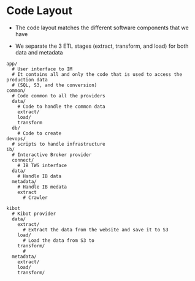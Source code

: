 # Code Layout

- The code layout matches the different software components that we have

- We separate the 3 ETL stages (extract, transform, and load) for both data and
  metadata

```text
app/
  # User interface to IM
  # It contains all and only the code that is used to access the production data
  # (SQL, S3, and the conversion)
common/
  # Code common to all the providers
  data/
    # Code to handle the common data
    extract/
    load/
    transform
  db/
    # Code to create
devops/
  # scripts to handle infrastructure
ib/
  # Interactive Broker provider
  connect/
    # IB TWS interface
  data/
    # Handle IB data
  metadata/
    # Handle IB medata
    extract
      # Crawler
      
kibot
  # Kibot provider
  data/
    extract/
      # Extract the data from the website and save it to S3
    load/
      # Load the data from S3 to 
    transform/
      # 
  metadata/
    extract/
    load/
    transform/
```